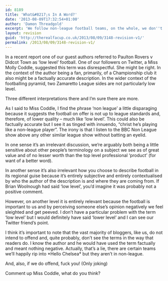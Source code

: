 ```yaml
---
id: 8189
title: 'What&#8217;s In A Word?'
date: '2013-08-09T17:32:54+01:00'
author: 'Damon Threadgold'
excerpt: 'We follow non-league football teams, on the whole, we don''t much like that phrase but someone didn''t like ''low level football'' and we used that - well, one of our contributors did. What do you reckon? Over sensitive or a fair point?'
layout: revision
guid: 'http://therealfacup.co.uk/2013/08/09/3148-revision-v1/'
permalink: /2013/08/09/3148-revision-v1/
---
```


In a recent report one of our guest authors referred to Paulton Rovers v Didcot Town as ‘low level’ football. One of our followers on Twitter, a Miss Molly Coddle, suggested this term was disrespectful. She might be right. In the context of the author being a fan, primarily, of a Championship club it also might be a factually accurate description. In the wider context of the footballing pyramid, two Zamaretto League sides are not particularly low level.

Three different interpretations there and I’m sure there are more.

As I said to Miss Coddle, I find the phrase ‘non league’ a little disparaging because it suggests the football on offer is not up to league standards and, therefore, of lower quality – much like ‘low level’. This could also be factually accurate but I see it as tinged with innuendo, “christ he’s playing like a non-league player”. The irony is that I listen to the BBC Non League show above any other similar league show without batting an eyelid.

In one sense it’s an irrelevant discussion, we’re arguably both being a little sensitive about other people’s terminology on a subject we see as of great value and of no lesser worth than the top level professional ‘product’ (for want of a better word).

In another sense it’s also irrelevant how you choose to describe football in its regional guise because it’s entirely subjective and entirely contextualised by who the author of the description is and where they are coming from. If Brian Woolnough had said ‘low level’, you’d imagine it was probably not a positive comment.

However, on another level it is entirely relevant because the football is important to us and by perceiving someone else’s opinion negatively we feel sleighted and get peeved. I don’t have a particular problem with the term ‘low level’ but I would definitely have said ‘lower level’ and I can see our Twitter friend’s point.

I think it’s important to note that the vast majority of bloggers, like us, do not intend to offend and, quite probably, don’t see the terms in the way that readers do. I know the author and he would have used the term factually and meant nothing negative. Actually, that’s a lie, there are certain teams we’ll happily rip into \*Hello Chelsea\* but they aren’t in non-league.

And, also, if we do offend, fuck you! (Only joking)

Comment up Miss Coddle, what do you think?